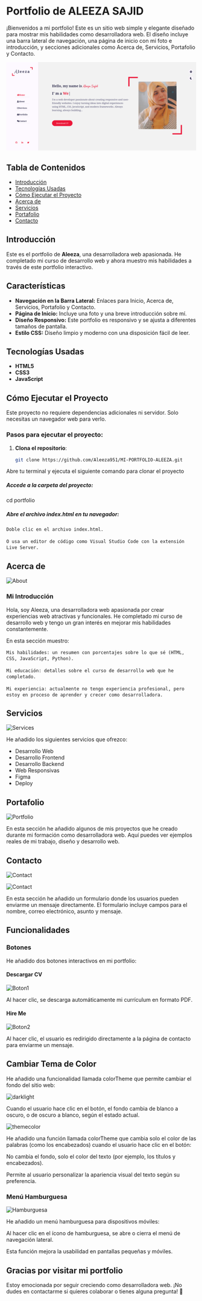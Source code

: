 # Portfolio de ALEEZA SAJID 

¡Bienvenidos a mi portfolio! Este es un sitio web simple y elegante diseñado para mostrar mis habilidades como desarrolladora web. El diseño incluye una barra lateral de navegación, una página de inicio con mi foto e introducción, y secciones adicionales como Acerca de, Servicios, Portafolio y Contacto.

![Home](home.png)

## Tabla de Contenidos

- [Introducción](#introducción)
- [Tecnologías Usadas](#tecnologías-usadas)
- [Cómo Ejecutar el Proyecto](#cómo-ejecutar-el-proyecto)
- [Acerca de](#acerca-de)
- [Servicios](#servicios)
- [Portafolio](#portafolio)
- [Contacto](#contacto)


## Introducción

Este es el portfolio de **Aleeza**, una desarrolladora web apasionada. He completado mi curso de desarrollo web y ahora muestro mis habilidades a través de este portfolio interactivo.

## Características

- **Navegación en la Barra Lateral:** Enlaces para Inicio, Acerca de, Servicios, Portafolio y Contacto.
- **Página de Inicio:** Incluye una foto y una breve introducción sobre mí.
- **Diseño Responsivo:** Este portfolio es responsivo y se ajusta a diferentes tamaños de pantalla.
- **Estilo CSS:** Diseño limpio y moderno con una disposición fácil de leer.

## Tecnologías Usadas

- **HTML5**
- **CSS3**
- **JavaScript**

## Cómo Ejecutar el Proyecto

Este proyecto no requiere dependencias adicionales ni servidor. Solo necesitas un navegador web para verlo.

### Pasos para ejecutar el proyecto:

1. **Clona el repositorio**:

   ```bash
   git clone https://github.com/Aleeza951/MI-PORTFOLIO-ALEEZA.git


Abre tu terminal y ejecuta el siguiente comando para clonar el proyecto

##### Accede a la carpeta del proyecto:

cd portfolio

##### Abre el archivo index.html en tu navegador:

    Doble clic en el archivo index.html.

    O usa un editor de código como Visual Studio Code con la extensión Live Server.

## Acerca de
![About](about.png)

### Mi Introducción

Hola, soy Aleeza, una desarrolladora web apasionada por crear experiencias web atractivas y funcionales. He completado mi curso de desarrollo web y tengo un gran interés en mejorar mis habilidades constantemente.

En esta sección muestro:

    Mis habilidades: un resumen con porcentajes sobre lo que sé (HTML, CSS, JavaScript, Python).

    Mi educación: detalles sobre el curso de desarrollo web que he completado.

    Mi experiencia: actualmente no tengo experiencia profesional, pero estoy en proceso de aprender y crecer como desarrolladora.

## Servicios

![Services](service.png)

He añadido los siguientes servicios que ofrezco:

- Desarrollo Web  
- Desarrollo Frontend  
- Desarrollo Backend  
- Web Responsivas  
- Figma  
- Deploy


## Portafolio

![Portfolio](portfolio.png)

En esta sección he añadido algunos de mis proyectos que he creado durante mi formación como desarrolladora web. Aquí puedes ver ejemplos reales de mi trabajo, diseño y desarrollo web.

## Contacto

![Contact](contact.png)

![Contact](contact2.png)

En esta sección he añadido un formulario donde los usuarios pueden enviarme un mensaje directamente. El formulario incluye campos para el nombre, correo electrónico, asunto y mensaje.

## Funcionalidades

### Botones

He añadido dos botones interactivos en mi portfolio:

#### Descargar CV

![Boton1](boton1.png)

Al hacer clic, se descarga automáticamente mi currículum en formato PDF.

#### Hire Me

![Boton2](boton2.png)

Al hacer clic, el usuario es redirigido directamente a la página de contacto para enviarme un mensaje.


## Cambiar Tema de Color

He añadido una funcionalidad llamada colorTheme que permite cambiar el fondo del sitio web:

![darklight](darklight.png)

Cuando el usuario hace clic en el botón, el fondo cambia de blanco a oscuro, o de oscuro a blanco, según el estado actual.

![themecolor](themecolor.png)

He añadido una función llamada colorTheme que cambia solo el color de las palabras (como los encabezados) cuando el usuario hace clic en el botón:

No cambia el fondo, solo el color del texto (por ejemplo, los títulos y encabezados).

Permite al usuario personalizar la apariencia visual del texto según su preferencia.

### Menú Hamburguesa

![Hamburguesa](hamburguesa.png)

He añadido un menú hamburguesa para dispositivos móviles:

Al hacer clic en el ícono de hamburguesa, se abre o cierra el menú de navegación lateral.

Esta función mejora la usabilidad en pantallas pequeñas y móviles.


## Gracias por visitar mi portfolio

Estoy emocionada por seguir creciendo como desarrolladora web.
¡No dudes en contactarme si quieres colaborar o tienes alguna pregunta! 🚀